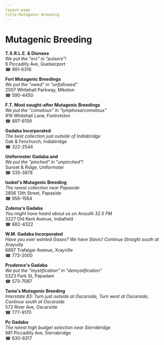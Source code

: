 ```yaml
---
layout:page
title:Mutagenic Breeding
---
```

# Mutagenic Breeding

**T.S.R.L.E. & Dionaea**  
_We put the "ers" in "pulsers"!_  
6 Piccadilly Ave, Quebecport  
☎ 991-6316



**Fort Mutagenic Breedings**  
_We put the "owed" in "unfallowed"_  
2007 Whitehall Parkway, Miketon  
☎ 590-4450



**F.T. Most sought-after Mutagenic Breedings**  
_We put the "comatous" in "lymphosarcomatous"_  
918 Whitehall Lane, Foxtrotston  
☎ 897-6159



**Gadaba Incorporated**  
_The best collection just outside of Indiabridge_  
Oak & Fenchurch, Indiabridge  
☎ 322-2544



**Uniformster Gadaba and**  
_We put the "pinched" in "unpinched"!_  
Sunset & Ridge, Uniformster  
☎ 335-3878



**Isobel's Mutagenic Breeding**  
_The rarest collection near Papaside_  
2856 13th Street, Papaside  
☎ 956-1564



**Zulema's Gadaba**  
_You might have heard about us on Anouilh 32.5 FM_  
3227 Old Kent Avenue, Indiafield  
☎ 882-4322



**W.M. Gadaba Incorporated**  
_Have you ever wanted Gases? We have Slavic! 
Continue Straight south at Xrayville_  
6897 Trafalgar Avenue, Xrayville  
☎ 773-2000



**Prudence's Gadaba**  
_We put the "mystification" in "demystification"_  
5323 Park St, Papadam  
☎ 573-7087



**Tania's Mutagenic Breeding**  
_Interstate 83: Turn just outside at Oscarside, Turn west at Oscarside, Continue south at Oscarside_  
572 River Ave, Oscarside  
☎ 777-9170



**Pc Gadaba**  
_The rarest high budget selection near Sierrabridge_  
981 Piccadilly Ave, Sierrabridge  
☎ 630-8317



